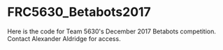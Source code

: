 # FRC5630_Betabots2017
Here is the code for Team 5630's December 2017 Betabots competition. Contact Alexander Aldridge for access.
